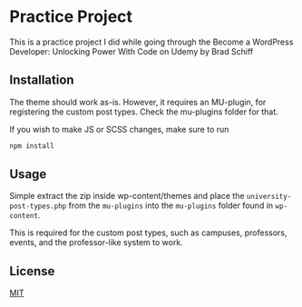 # Practice Project

This is a practice project I did while going through the Become a WordPress Developer: Unlocking Power With Code on Udemy by Brad Schiff

## Installation

The theme should work as-is. However, it requires an MU-plugin, for registering the custom post types. Check the mu-plugins folder for that.

If you wish to make JS or SCSS changes, make sure to run


```bash
npm install
```

## Usage

Simple extract the zip inside wp-content/themes and place the `university-post-types.php` from the `mu-plugins` into the `mu-plugins` folder found in `wp-content`.

This is required for the custom post types, such as campuses, professors, events, and the professor-like system to work.

## License
[MIT](https://choosealicense.com/licenses/mit/)
